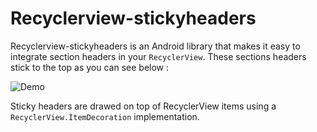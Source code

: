 ---
---

# Recyclerview-stickyheaders

Recyclerview-stickyheaders is an Android library that makes it easy to integrate section headers in your ```RecyclerView```. These sections headers stick to the top as you can see below :

![Demo](images/demo.gif)

Sticky headers are drawed on top of RecyclerView items using a ```RecyclerView.ÌtemDecoration``` implementation.